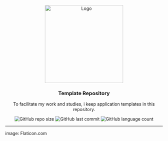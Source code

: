 <div align="center">
  <a href="https://github.com/7ib0r/templates">
    <img src="https://raw.githubusercontent.com/7ib0r/7ib0r/main/repofiles/png/baking.png" alt="Logo" width="250" height="250">
  </a>

  <h3 align="center">Template Repository</h3>

  <p align="center">
    To facilitate my work and studies, i keep application templates in this repository.
  </p>
  
  ![GitHub repo size](https://img.shields.io/github/repo-size/7ib0r/templates) ![GitHub last commit](https://img.shields.io/github/last-commit/7ib0r/templates) ![GitHub language count](https://img.shields.io/github/languages/count/7ib0r/templates)
  
</div>

---

image: Flaticon.com
